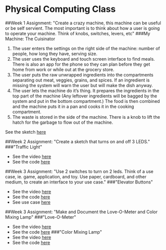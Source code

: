 # Physical Computing Class

##Week 1
Assignment: "Create a crazy machine, this machine can be useful or be self servient. The most important is to think about how a user is going to operate your machine. Think of knobs, switches, levers, etc"
###My Machine: The Cuisinator
1. The user enters the settings on the right side of the machine: number of people, how long they have, serving size.
2. The user uses the keyboard and touch screen interface to find meals. There is also an app for the phone so they can plan before they get home from work or while out at the grocery store.
3. The user puts the raw unwrapped ingredients into the compartments separating out meat, veggies, grains, and spices. If an ingredient is missing the system will warn the user but will make the dish anyway.
4. The user lets the machine do it’s thing. It prepares the ingredients in the top part of the machine (Any leftover ingredients will be bagged by the system and put in the bottom compartment.) The food is then combined and the machine puts it in a pan and cooks it in the cooking compartment.
5. The waste is stored in the side of the machine. There is a knob to lift the hatch for the garbage to flow out of the machine.

See the sketch [here](https://github.com/lwhitaker3/Physical-Computing/blob/master/Week1/cuisinator-01.png)


##Week 2
Assignment: "Create a sketch that turns on and off 3 LEDS."
###"Traffic Light"
* See the video [here](https://youtu.be/zY5be5Ik8AA)
* See the code [here](https://github.com/lwhitaker3/Physical-Computing/blob/master/Week2/traffic_light/traffic_light.ino)

##Week 3
Assignment: "Use 2 switches to turn on 2 leds. Think of a use case, ie. game, application, and toy. Use paper, cardboard, and other medium, to create an interface to your use case."
###"Elevator Buttons"
* See the video [here](https://youtu.be/092U7Zyq3GQ)
* See the code [here](https://github.com/lwhitaker3/Physical-Computing/blob/master/Week3/led_buttons/led_buttons.ino)
* See use case [here](https://github.com/lwhitaker3/Physical-Computing/blob/master/Week3/buttons.jpg)

##Week 3
Assignment: "Make and Document the Love-O-Meter and Color Mixing Lamp"
###"Love-O-Meter"
* See the video [here](https://youtu.be/t3qMLJkjis4)
* See the code [here](https://github.com/lwhitaker3/Physical-Computing/blob/master/Week4/love-o-meter/love-o-meter.ino)
###"Color Mixing Lamp"
* See the video [here](https://youtu.be/DTOPRZWkYfE)
* See the code [here](https://github.com/lwhitaker3/Physical-Computing/blob/master/Week4/mixing_lamp/mixing_lamp.ino)
